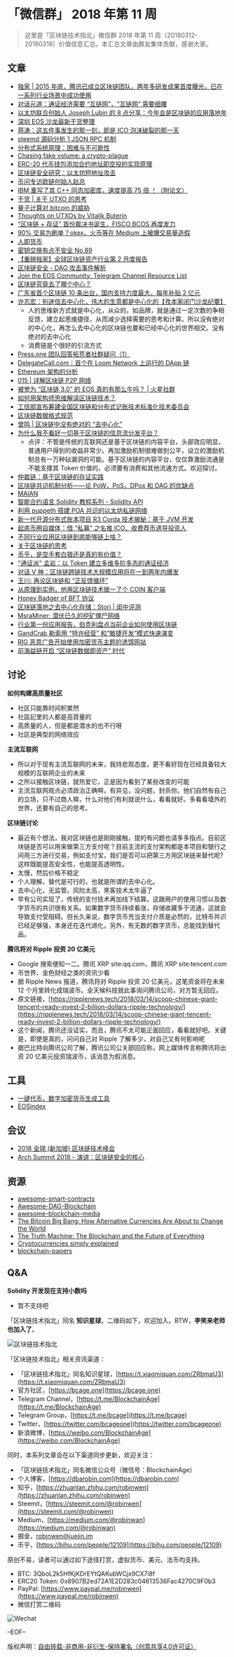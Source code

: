 # 「微信群」 2018 年第 11 周

> 这里是「区块链技术指北」微信群 2018 年第 11 周（20180312-20180318）价值信息汇总。本汇总文章由群友集体贡献，感谢大家。

## 文章

* [独家 | 2015 年底，腾讯已成立区块链团队，两年多研发成果首度曝光，已在一系列行业场景中成功使用](https://mp.weixin.qq.com/s?__biz=MTI3NTQ1MTY0MQ==&mid=2650418045&idx=1&sn=0c303f9c3453b0f05a7d10199fd2ce28&chksm=7c34a4eb4b432dfd2621446199a59c3683dfad07de0aa9f1ddd9ac1dae51dd3d7838caa393c3&mpshare=1&scene=1&srcid=0310Ps29OH9MOKn41uK7dnTD#rd)
* [对话元道：通证经济需要 “互链网”，“互链网” 需要细腰](https://mp.weixin.qq.com/s?__biz=MzU2MTE1NDk2Mg==&mid=2247484074&idx=1&sn=3a88bc647c6f7d65afbd1b5e44ca9824&chksm=fc7c5c57cb0bd5414580b744495b05d15dceaa646a6dedc1753d14140ad9ac5ebb00e8f943a1&scene=21)
* [以太坊联合创始人 Joseph Lubin 的 8 点分享：今年会是区块链的应用落地年](https://xw.qq.com/cmsid/20180310A0DA6R00)
* [深圳 EOS 沙龙最新干货整理](https://mp.weixin.qq.com/s?__biz=MzUyNjAwNDU2Ng==&mid=2247484192&idx=1&sn=05f3864cfc3a15c397df0be7d0e28afc&chksm=fa143b19cd63b20fe76b3e6bfac956b45ad264416941df865fe3bf9f62b0aa8cb030214543c7&mpshare=1&scene=1&srcid=0310YnYmVZMxKR88ebpQmoXg#rd)
* [蒋涛：这五件事发生的那一刻，即是 ICO 泡沫破裂的那一天](https://mp.weixin.qq.com/s?__biz=MzU2MTE1NDk2Mg==&mid=2247484644&idx=1&sn=012842e8c75e1e884f7669777ecf936d&chksm=fc7c5a19cb0bd30fcceaf05a8c7903ee6927a1cb81209cad978a32654ebc15ed9183daa679a2&mpshare=1&scene=1&srcid=0311d7fJZAP3HpuI5ncn8ngp#rd)
* [steemd 源码分析 1 JSON RPC 机制](https://bcage.one/d/188-steemd-1-json-rpc)
* [分布式系统原理：困难与不可能性](https://bcage.one/d/191-distributed-system-theory)
* [Chasing fake volume: a crypto-plague](https://bcage.one/d/192-chasing-fake-volume-a-crypto-plague)
* [ERC-20 代币钱包添加合约地址即空投的实现原理](https://bcage.one/d/194-erc-20)
* [区块链安全研究：以太坊短地址攻击](https://bcage.one/d/195-eth)
* [币问专访欧链创始人赵总](https://www.bitask.org/article/7)
* [IBM 重写了其 C++ 同态加密库，速度提高 75 倍 ！（附论文）](https://mp.weixin.qq.com/s?__biz=MjM5MzM3NjM4MA==&mid=2654689457&idx=1&sn=8ff44ee1a391bdf67aa941fcf83edc2d&chksm=bd5809a28a2f80b4dbcde902856d9e8ca2b9878d7d7fd5b15cb8e08909e783c111840031f6ec&mpshare=1&scene=1&srcid=0309dIxbWd8543ZJTwqbXDUA#rd)
* [干货 | 关于 UTXO 的思考](https://mp.weixin.qq.com/s?__biz=MzIwODA3NDI5MA==&mid=2652525705&idx=1&sn=cedddc678ae6af920b530d89b2cc3c70&chksm=8ce657d4bb91dec240e1690d9ac8b1d6dd37ea58ea177cd147895a2e0c90f345c199d6ba1ca1&mpshare=1&scene=1&srcid=0312QimJnqK0x9N2lSmrl7qP#rd)
* [量子计算对 bitcoin 的威胁](https://mp.weixin.qq.com/s?__biz=MzA3NDM0ODQwMw==&mid=2649827944&idx=1&sn=b44dbb5c2c844721b9221735c674a9d2&chksm=8704a874b0732162d79be1e17b154db9ad6637e2da8b2822e631b414c5c78936079fca107569&mpshare=1&scene=1&srcid=0312csf9NRvF8MuEJYiEwHVT#rd)
* [Thoughts on UTXOs by Vitalik Buterin](https://medium.com/@ConsenSys/thoughts-on-utxo-by-vitalik-buterin-2bb782c67e53)
* [“区块链 + 存证” 首份裁决书诞生，FISCO BCOS 再度发力](https://mp.weixin.qq.com/s?__biz=MzIwMjQ5NzQ5Ng==&mid=2247484148&idx=1&sn=011f07effca4826027b961ae718aca5b&chksm=96dc8e43a1ab07550272c30ac3ac54f42a916b81be25f05f69a0d1983936634b9f857c1fa3fb&mpshare=1&scene=1&srcid=03129hYfXYjcTRys5Tzqcgxa#rd)
* [90% 交易为刷单？okex、火币等在 Medium 上被爆交易量造假](https://mp.weixin.qq.com/s?__biz=MzA5MzkwOTgxNg==&mid=2448101659&idx=1&sn=84429aef189d93cb932a864eb9fc5099&chksm=8449174cb33e9e5a18ea64ed2548392e43aba3f2b696df62f29f202a76e1cef25cbcda933776&mpshare=1&scene=1&srcid=0312tHI4t9O89Ises2TvR2nw#rd)
* [人即货币](https://mp.weixin.qq.com/s?__biz=MzIyMzU5MDA1Mw==&mid=2247484939&idx=1&sn=a26f09f86d797842810f76bed06bc9f7&chksm=e81aa5c1df6d2cd78d7e82d04f75b248746deb0aa8ddcde325e1571116048e0f1b1b64756be5&mpshare=1&scene=1&srcid=0312X78Rdjbtkidtv7HHJuee#rd)
* [密钥交换有点不安全 No.89](https://mp.weixin.qq.com/s?__biz=MzUxMDAwNDM0OA==&mid=2247484257&idx=1&sn=9b732894950af276d6c538c51d50b92a&chksm=f908de72ce7f5764e348983eac8782c41e5ae63c4e7c635bc7a3bc5e7b2e05ad09c8ed13174f&mpshare=1&scene=1&srcid=0313LVrHHHWTQY6Th3xYMkBT#rd)
* [【重磅独家】全球区块链资产行业第 2 月度报告](https://mp.weixin.qq.com/s?__biz=MzU0NTQ1NTMxNg==&mid=2247484908&idx=1&sn=b9eff8616886ba2ba41dabda916e71d6&chksm=fb6de857cc1a6141d5cdc7e3ab6c1534a3419faac66aac6494b01fe49b86aaac102e84c92395&mpshare=1&scene=1&srcid=0313PKiImsmlIXvsaT1CzG1q#rd)
* [区块链安全 - DAO 攻击事件解析](https://paper.seebug.org/544)
* [Join the EOS Community: Telegram Channel Resource List](https://steemit.com/eos/@eosnewyork/join-the-eos-community-telegram-channel-resource-list)
* [区块链究竟去了哪个中心？](https://mp.weixin.qq.com/s?__biz=MzAxNzI4MTMwMw==&mid=2651632257&idx=1&sn=f7e1a333f521a6cc293a5e63b238d863&chksm=801feaf9b76863efb7e3e169b50f3bfa9e051603c5c180b3cccc9a6051b2f5eca5cdfe1c8e68&mpshare=1&scene=1&srcid=0313hgDqM0712NSGBXKENiw3#rd)
* [广东省首个区块链 10 条出台，国内支持力度最大，每年补贴 2 亿元](https://view.inews.qq.com/a/20180312A0NVR500)
* [许志宏：别迷信去中心化，伟大的生意都是中心化的【孜本家闭门沙龙纪要】](https://mp.weixin.qq.com/s?__biz=MzA4MTAzMzczMw==&mid=2650872912&idx=1&sn=bc35c9a5ca6b988b4c650a374d331556&chksm=846e933ab3191a2c9c7263216879cfd894a28bb050c20b28d2077a2fc2d3ffe5809d0273c086&mpshare=1&scene=1&srcid=0313sO1xxGbrk0Q8b3AeuYCx#rd)
    - 人的思维新方式就是中心化，从众的，如品牌，就是通过一定次数的争相反馈，建立起思维捷径，从而减少选择需要的思考和计算。所以没有绝对的中心化，再怎么去中心化的区块链也要和已经中心化的世界相交。没有绝对的去中心化
    - 消费链是个很好的引流方式
* [Press.one 团队回答拓荒者社群疑问（1）](https://mp.weixin.qq.com/s?__biz=MzIyMjAyODQ3Ng==&mid=2470890952&idx=1&sn=c07a2b48f9987c5005f015dab1d01e54&chksm=fe81da1bc9f6530df974d52fe1ef116a6a49ffae00227cc600879716766b21605e1fa10fc123&mpshare=1&scene=1&srcid=0314Z4UrtBMASfZROXh0Pkpt#rd)
* [DelegateCall.com｜首个在 Loom Network 上运行的 DApp 链](https://mp.weixin.qq.com/s?__biz=MzUxOTY2Mjc3Nw==&mid=2247483922&idx=1&sn=65a10f652c1843c5a78b86586d2449a4&chksm=f9f77fc4ce80f6d28c93b4635e03285364e8c53e0307c138882b80ab8daefae32d9d1905f333&mpshare=1&scene=1&srcid=0314xla8dajjBhMnV6nLeJXZ#rd)
* [Ethereum 架构的分析](https://mp.weixin.qq.com/s?__biz=MzA5NDAxNzIzNg==&mid=2450003584&idx=1&sn=43432dfa8004a55c18ca7f7d3fd9e1fb&chksm=87a9b53bb0de3c2d0d5b3814b2b9bdfec810eaf9669aee3b2121b4f90c54acd3a64fa7d3cd87&mpshare=1&scene=1&srcid=0313biKHiItn2JEIdxqMwVYo#rd)
* [015 | 详解区块链 P2P 网络](https://mp.weixin.qq.com/s?__biz=MzA5OTI1NDE0Mw==&mid=2652493912&idx=1&sn=70f3c365dfddb61433230fdf2a865414&chksm=8b685248bc1fdb5ed266a5eb97ed26d6fec146beac91d9231bf03896508cfb2abc594091e0e4&mpshare=1&scene=1&srcid=0314eNPHlJt3kbrighRvjgrd#rd)
* [被誉为 “区块链 3.0” 的 EOS 真的有那么牛吗？ | 火星社群](http://www.huoxing24.com/#/newsdetail/2018031318183323949)
* [如何用架构师思维解读区块链技术？](https://mp.weixin.qq.com/s/jyXsazsCGbStJFVT7el9vg)
* [工信部宣布筹建全国区块链和分布式记账技术标准化技术委员会](https://mp.weixin.qq.com/s?__biz=MjM5MzM3NjM4MA==&mid=507205927&idx=1&sn=d0d98c037263483378e972367c29b520&chksm=3d5808340a2f81220f9933398c1def942b257da401b8cacf56d79cfb50a5992df122aed5174e&mpshare=1&scene=1&srcid=0313gvcWAIhKi14EOHrxuVOQ#rd)
* [区块链数据格式规范](http://www.cesi.cn/201712/3465.html)
* [曾鸣 | 区块链中没有绝对的 “去中心化”](https://mp.weixin.qq.com/s/Z5123TIKAS6X7MZ6jzvRZQ)
* [为什么我不看好一切基于区块链的信息流分发平台？](http://guoze.me/2018/03/14/blockchain-feeds/)
    - 点评：不管是传统的互联网还是基于区块链的内容平台，头部效应明显，普通用户得到的收益非常少。再加激励机制很难做到公平，设立的激励机制总有一万种钻漏洞的可能。基于区块链的内容平台，仅仅靠激励流通是不能支撑其 Token 价值的，必须要有消费和其他流通方式。欢迎探讨。
* [仲裁链：基于区块链的存证实践](https://git.io/vxkGq)
* [区块链共识机制分析——论 PoW，PoS，DPos 和 DAG 的优缺点](http://www.8btc.com/blockchain-concensus-mech)
* [MAIAN](https://github.com/MAIAN-tool/MAIAN)
* [智能合约语言 Solidity 教程系列 - Solidity API](https://bcage.one/d/210-solidity-solidity-api)
* [利用 puppeth 搭建 POA 共识的以太坊私链网络](https://bcage.one/d/211-puppeth-poa)
* [新一代开源分布式账本项目 R3 Corda 技术揭秘：基于 JVM 开发](https://mp.weixin.qq.com/s?__biz=MzAwMDU1MTE1OQ==&mid=2653549449&idx=1&sn=7c54a6ac0f27b12a1dea09d43002a91c&chksm=813a6211b64deb076ea83b8bd0d598a823de97e8209ce625d139fca57cccc7ce7053b977158f&mpshare=1&scene=1&srcid=0315bw6D7gVgb7BcuSifKbcy#rd)
* [起底币圈自媒体：借 “私募” 之名推 ICO、收费荐币诱导投资人](https://mp.weixin.qq.com/s?__biz=MzA3MTY0MTQzNg==&mid=2650234328&idx=3&sn=ffe9310987d24e841fbd9291e30f12fa&chksm=87298debb05e04fd8ed6877f70b26b3ee013611fa39c27d0e8d472d97081419bcf4c857831d4&mpshare=1&scene=1&srcid=0315BD5BY5y6dTGm7SLC6mDA#rd)
* [不同行业应用区块链到底能够链上啥？](https://mp.weixin.qq.com/s?__biz=MjM5MDA3MzI0MA==&mid=2650089076&idx=1&sn=0804617181b3e085ebf4bf27191484e3&chksm=be4bee83893c679525970ad344d6b2ccf601b2f7bae613be96bf688c17367deaacffa9cefddc&mpshare=1&scene=1&srcid=0315bHcbQQpd37hyOQJHBayg#rd)
* [关于区块链的思考](https://mp.weixin.qq.com/s?__biz=MzA5Mzc1MzUxNA==&mid=2654241908&idx=1&sn=eb056ca61494b9f110d1333d5ab1c9f3&chksm=8b993db1bceeb4a7ea4775e876e6456f76a1e7bdcfa3fde30114c60b2fa0b1f48d531b103bd3&mpshare=1&scene=1&srcid=0315HmmgRWGIU455mLNjC8MU#rd)
* [币乎，是空手套白狼还是真的有价值？](https://zhuanlan.zhihu.com/p/34593812)
* ["通证派" 孟岩：以 Token 建立多维多阶多态的通证经济](http://new.qq.com/omn/20180314/20180314A1I1X1.html)
* [对话 V 神：区块链跨链技术大规模应用将在一到两年内爆发](https://mp.weixin.qq.com/s?__biz=MzAwNTgwODc1NQ==&mid=2649898282&idx=2&sn=c37a7b21b5ee7f866e5cf9165010c14d&chksm=83106a36b467e3203d0af2b5bf0a79d829de88af353b28e24677f084eff11a51eb92cad46c7a&mpshare=1&scene=1&srcid=0314PJih9dLK2h7BzFFkHGbT#rd)
* [王川: 再论区块链和 “正反馈循环”](https://mp.weixin.qq.com/s?__biz=MzA3MzE5MjM2Mw==&mid=2672246819&idx=1&sn=d167f895f1a6880bdfd4564f31485ecd&chksm=85a126e7b2d6aff1870a08fb4261dc5ebcd48f7127d57e62e5b0d477da0e4a7a2e7a17e38326&mpshare=1&scene=1&srcid=0316B0olSq5xT6lDGuowtxM8#rd)
* [从原理到实例，他用区块链技术做一了个 COIN 客户端](https://mp.weixin.qq.com/s?__biz=MzA4Mzc0NjkwNA==&mid=2650784405&idx=1&sn=0e093fc754944795f07183e113bd89e7&chksm=87faaba2b08d22b41d53a3bf7cfb0fbf1666a947a14a72283c0c765f24271ed05d248c8d1157&mpshare=1&scene=1&srcid=0316D1Ry9dVGmv7E4LOdmtRm#rd)
* [Honey Badger of BFT 协议](https://mp.weixin.qq.com/s?__biz=MzI1NjExNDEzMQ==&mid=2247483666&idx=1&sn=df0d50d4de7b2ebe6aafe5abc0a02163&chksm=ea2aedaedd5d64b8701f32177848373c24d5086a392bdff3d499154de5cf25293fb16c30f781&mpshare=1&scene=1&srcid=0316bid0RTleqquqe7TjaWbb#rd)
* [区块链落地之去中心化存储：Storj | 闺中评测](https://mp.weixin.qq.com/s?__biz=MjM5ODIzNDQ3Mw==&mid=2649968109&idx=1&sn=2325d7d61451fe0836d6aae0986a6c72&chksm=beca3deb89bdb4fdd8eda8e7c8c32dfe6c5edda557d6e666c3c6fdef698a090613b0e749e900&mpshare=1&scene=1&srcid=0316GDVC62GWXIkUNz6cA2hR#rd)
* [MsraMiner: 潜伏已久的挖矿僵尸网络](https://mp.weixin.qq.com/s?__biz=MzUxMDY0ODgxMw==&mid=2247484009&idx=1&sn=be0978245b70f7b8223bf14b98549d2a&chksm=f97e8aebce0903fdcfe8e7d4d1269a0f81645950bf3e57fab111a90ddbbd8b3e1cf5d0cd02a7&mpshare=1&scene=1&srcid=0317OKZSPNWJIXPkumtGNQi4#rd)
* [行业第一份应用报告，伯克利盘点当前企业如何使用区块链](https://mp.weixin.qq.com/s?__biz=MzU2ODQzNzAyNQ==&mid=2247483842&idx=1&sn=a0fe1eff16fc3eb3911e8f8bc42f09e5&chksm=fc8cb18ccbfb389a4e19051e51436e5386876b1d930e6b833c93790d4d6203a73e56c9f3462e&mpshare=1&scene=1&srcid=0317QtQM83nP2w5D0PLYhWMT#rd)
* [GandCrab 勒索用 “特许经营” 和“敏捷开发”模式快速演变](https://mp.weixin.qq.com/s?__biz=MzI4ODA4MTcxMA==&mid=2649551399&idx=1&sn=c8a90efdf2588bd038d826ee09cabcbf&chksm=f3db8066c4ac0970f2935c64ec2e7be4375ca03c281877dbc6a99ef4b79da1f34e8faee31122&mpshare=1&scene=1&srcid=0318oQG9LXg0PtTuGMugwRA9#rd)
* [RIG 恶意广告开始使用加密货币主题的诱饵网站](https://mp.weixin.qq.com/s?__biz=MjM5NTc2MDYxMw==&mid=2458288345&idx=1&sn=8e1bf390de49af81246bafc54ee0e29d&chksm=b181b05386f63945da7c5d238c8cea0670ea3f25a315cdcdd5994e5ba067d3fc73ed7c7e1757&mpshare=1&scene=1&srcid=03187yn9vRVU7SyxaC7oG5nk#rd)
* [前海益链开启 “区块链数据即资产” 时代](https://mp.weixin.qq.com/s?__biz=MzI3MTc3NzA3MQ==&mid=2247483867&idx=1&sn=3e5408bdcc18bb22790ba20f68d66382&chksm=eb3ded9bdc4a648d74af93e782562bc0f59e386f5cc0eba335517bcc01a444457ef6c9eb1c76&mpshare=1&scene=1&srcid=0317nrNozfvJHRIU2FZAcwXB#rd)

## 讨论

**如何构建高质量社区**

* 社区只能靠时间积累然
* 社區記里的人都是高質量的
* 高质量的人，但是都是潜水的也不行呀
* 社区是典型的网络效应

**主流互联网**

* 所以对于现有主流互联网的未来，我持悲观态度，更不看好现在已经具备较大规模的互联网企业的未来
* 之所以接触区块链，就热爱它，正是因为看到了某些改变的可能
* 主流互联网观点必须政治正确啊，有异见，没问题，封杀你。他们自然有自己的立场，只不过商人嘛，什么对他们有利就说什么，看看就好。多看看墙外的世界，还要有自己的思考。

**区块链讨论**

* 最近有个想法，我对区块链也是刚刚接触，提的有问题也请多多指点。目前区块链是否可以用来做第三方支付呢？目前主流的支付架构都是本项目和银行之间用三方进行交易，例如支付宝，我们是否可以把第三方用区块链来替代呢?这样既能提高安全性，也能提高透明性。
* 太慢，然后价格不稳定
* 个人理解，替代是可行的，也就是所谓的去中心化。
* 去中心化，无监管。风险太高，黑客技术太牛逼了
* 早有公司实现了，传统的支付技术再加线下结算。这跟用户的使用习惯以及数字货币的共识很有关系。如果数字货币持续看涨，存储收藏多于流通，这就会导致支付受阻碍。但长久来说，数字货币充当支付介质是必然的，比特币共识已经足够强，本身还在迭代进化，另外，有无数的数字货币，总能找到替代品。

**腾讯将对 Ripple 投资 20 亿美元**

* Google 搜索便知一二。腾讯 XRP site:qq.com，腾讯 XRP site:tencent.com
* 币世界、金色财经之类的资讯少看
* 据 Ripple News 报道，腾讯将对 Ripple 投资 20 亿美元，这笔资金将在未来 12 个月里转化成瑞波币。全天候科技就此事询问腾讯公司，对方暂无回应。
* 原文链接，[https://ripplenews.tech/2018/03/14/scoop-chinese-giant-tencent-ready-invest-2-billion-dollars-ripple-technology/](https://ripplenews.tech/2018/03/14/scoop-chinese-giant-tencent-ready-invest-2-billion-dollars-ripple-technology/)
* 这个新闻，腾讯还没证实，而且，腾讯不太可能正面回应，看看就好吧。关键是，即使是真的，问问自己对 Ripple 了解多少，对自己又有何影响呢
* 据巴比特向腾讯公司了解，腾讯公司公关部回应称，网上媒体传言称腾讯将出资 20 亿美元投资瑞波币，该消息为假消息。

## 工具

* [一键代币，数字加密货币生成工具](https://bcage.one/d/189-token)
* [EOSindex](https://bcage.one/d/196-eosindex)

## 会议

* [2018 全球 (新加坡) 区块链技术峰会](https://blockchain2018.vip/)
* [Arch Summit 2018 - 演讲：区块链安全的核心](https://bcage.one/d/193-arch-summit-2018)

## 资源

* [awesome-smart-contracts](https://github.com/Overtorment/awesome-smart-contracts/)
* [Awesome-DAG-Blockchain](https://github.com/guantau/Awesome-DAG-Blockchain/blob/master/README.md)
* [awesome-blockchain-media](https://github.com/BlockchainOne/awesome-blockchain-media)
* [The Bitcoin Big Bang: How Alternative Currencies Are About to Change the World](https://www.amazon.com/dp/B00NRC5AWQ/)
* [The Truth Machine: The Blockchain and the Future of Everything](https://www.amazon.com/dp/B072V11VYR/)
* [Cryptocurrencies simply explained](https://www.amazon.com/dp/B077GPKK2Q/)
* [blockchain-papers](https://github.com/decrypto-org/blockchain-papers)

## Q&A

**Solidity 开发现在支持小数吗**

* 暂不支持吧

「区块链技术指北」同名 **知识星球**，二维码如下，欢迎加入。BTW，**李笑来老师也加入了**。

![区块链技术指北](https://i.imgur.com/pQxlDqF.jpg)

「区块链技术指北」相关资讯渠道：

* 「区块链技术指北」同名知识星球，[https://t.xiaomiquan.com/ZRbmaU3](https://t.xiaomiquan.com/ZRbmaU3)
* 官方社区，[https://bcage.one](https://bcage.one)
* Telegram Channel，[https://t.me/BlockchainAge](https://t.me/BlockchainAge)
* Telegram Group，[https://t.me/bcage](https://t.me/bcage)
* Twitter，[https://twitter.com/bcageone](https://twitter.com/bcageone)
* 新浪微博，[https://weibo.com/BlockchainAge](https://weibo.com/BlockchainAge)

同时，本系列文章会在以下渠道同步更新，欢迎关注：

* 「区块链技术指北」同名微信公众号（微信号：BlockchainAge）
* 个人博客，[https://dbarobin.com](https://dbarobin.com)
* 知乎，[https://zhuanlan.zhihu.com/robinwen](https://zhuanlan.zhihu.com/robinwen)
* Steemit，[https://steemit.com/@robinwen](https://steemit.com/@robinwen)
* Medium，[https://medium.com/@robinwan](https://medium.com/@robinwan)
* 掘金，[robinwen@juejin.im](https://juejin.im/user/5673ccae60b2260ee435f89a/posts)
* 币乎，[https://bihu.com/people/12109](https://bihu.com/people/12109)

原创不易，读者可以通过如下途径打赏，虚拟货币、美元、法币均支持。

* BTC: 3QboL2k5HfKjKDrEYtQAKubWCjx9CX7i8f
* ERC20 Token: 0x8907B2ed72A1E2D283c04613536Fac4270C9F0b3
* PayPal: [https://www.paypal.me/robinwen](https://www.paypal.me/robinwen)
* 微信打赏二维码

![Wechat](https://i.imgur.com/SzoNl5b.jpg)

–EOF–

版权声明：[自由转载-非商用-非衍生-保持署名（创意共享4.0许可证）](http://creativecommons.org/licenses/by-nc-nd/4.0/deed.zh)
